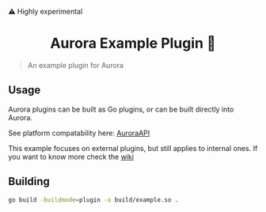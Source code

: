 ⚠️ Highly experimental

<h1 align="center">Aurora Example Plugin 🌟</h1>

> An example plugin for Aurora<br />

## Usage

Aurora plugins can be built as Go plugins, or can be built directly into Aurora.

See platform compatability here: [AuroraAPI](https://github.com/MinimixMC/AuroraAPI/blob/main/README.md)

This example focuses on external plugins, but still applies to internal ones. If you want to know more check the [wiki](https://github.com/MinimixMC/AuroraAPI/wiki)

## Building

```sh
go build -buildmode=plugin -o build/example.so .
```